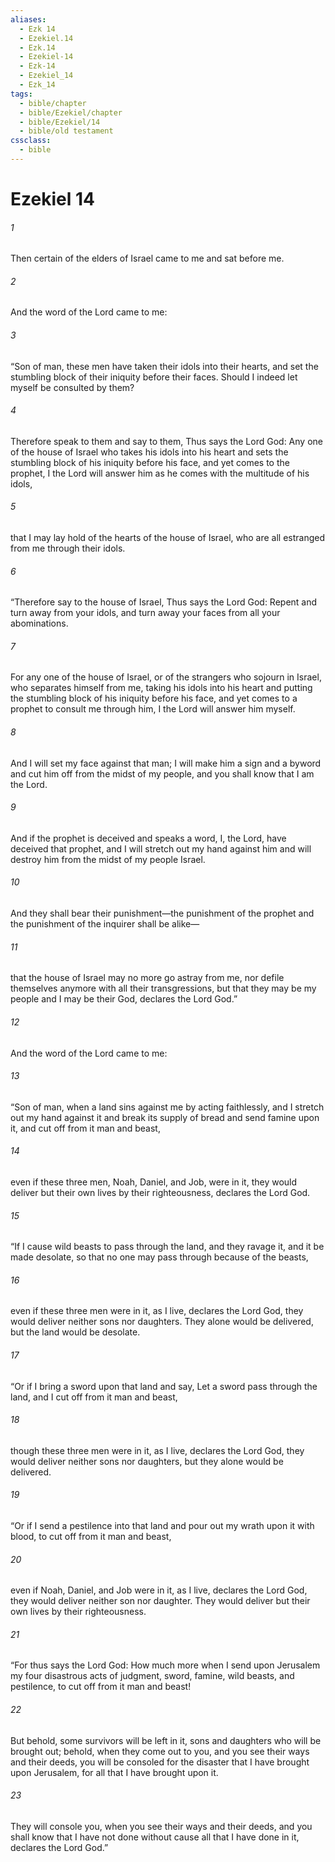 ```yaml
---
aliases:
  - Ezk 14
  - Ezekiel.14
  - Ezk.14
  - Ezekiel-14
  - Ezk-14
  - Ezekiel_14
  - Ezk_14
tags:
  - bible/chapter
  - bible/Ezekiel/chapter
  - bible/Ezekiel/14
  - bible/old testament
cssclass:
  - bible
---
```


# Ezekiel 14

###### 1
Then certain of the elders of Israel came to me and sat before me.
###### 2
And the word of the Lord came to me:
###### 3
“Son of man, these men have taken their idols into their hearts, and set the stumbling block of their iniquity before their faces. Should I indeed let myself be consulted by them?
###### 4
Therefore speak to them and say to them, Thus says the Lord God: Any one of the house of Israel who takes his idols into his heart and sets the stumbling block of his iniquity before his face, and yet comes to the prophet, I the Lord will answer him as he comes with the multitude of his idols,
###### 5
that I may lay hold of the hearts of the house of Israel, who are all estranged from me through their idols.
###### 6
“Therefore say to the house of Israel, Thus says the Lord God: Repent and turn away from your idols, and turn away your faces from all your abominations.
###### 7
For any one of the house of Israel, or of the strangers who sojourn in Israel, who separates himself from me, taking his idols into his heart and putting the stumbling block of his iniquity before his face, and yet comes to a prophet to consult me through him, I the Lord will answer him myself.
###### 8
And I will set my face against that man; I will make him a sign and a byword and cut him off from the midst of my people, and you shall know that I am the Lord.
###### 9
And if the prophet is deceived and speaks a word, I, the Lord, have deceived that prophet, and I will stretch out my hand against him and will destroy him from the midst of my people Israel.
###### 10
And they shall bear their punishment—the punishment of the prophet and the punishment of the inquirer shall be alike—
###### 11
that the house of Israel may no more go astray from me, nor defile themselves anymore with all their transgressions, but that they may be my people and I may be their God, declares the Lord God.”
###### 12
And the word of the Lord came to me:
###### 13
“Son of man, when a land sins against me by acting faithlessly, and I stretch out my hand against it and break its supply of bread and send famine upon it, and cut off from it man and beast,
###### 14
even if these three men, Noah, Daniel, and Job, were in it, they would deliver but their own lives by their righteousness, declares the Lord God.
###### 15
“If I cause wild beasts to pass through the land, and they ravage it, and it be made desolate, so that no one may pass through because of the beasts,
###### 16
even if these three men were in it, as I live, declares the Lord God, they would deliver neither sons nor daughters. They alone would be delivered, but the land would be desolate.
###### 17
“Or if I bring a sword upon that land and say, Let a sword pass through the land, and I cut off from it man and beast,
###### 18
though these three men were in it, as I live, declares the Lord God, they would deliver neither sons nor daughters, but they alone would be delivered.
###### 19
“Or if I send a pestilence into that land and pour out my wrath upon it with blood, to cut off from it man and beast,
###### 20
even if Noah, Daniel, and Job were in it, as I live, declares the Lord God, they would deliver neither son nor daughter. They would deliver but their own lives by their righteousness.
###### 21
“For thus says the Lord God: How much more when I send upon Jerusalem my four disastrous acts of judgment, sword, famine, wild beasts, and pestilence, to cut off from it man and beast!
###### 22
But behold, some survivors will be left in it, sons and daughters who will be brought out; behold, when they come out to you, and you see their ways and their deeds, you will be consoled for the disaster that I have brought upon Jerusalem, for all that I have brought upon it.
###### 23
They will console you, when you see their ways and their deeds, and you shall know that I have not done without cause all that I have done in it, declares the Lord God.”


